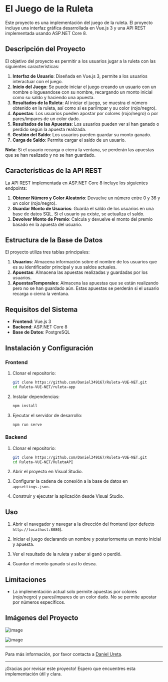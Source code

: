 # El Juego de la Ruleta

Este proyecto es una implementación del juego de la ruleta. El proyecto incluye una interfaz gráfica desarrollada en Vue.js 3 y una API REST implementada usando ASP.NET Core 8.

## Descripción del Proyecto

El objetivo del proyecto es permitir a los usuarios jugar a la ruleta con las siguientes características:

1. **Interfaz de Usuario**: Diseñada en Vue.js 3, permite a los usuarios interactuar con el juego.
2. **Inicio del Juego**: Se puede iniciar el juego creando un usuario con un nombre o logueandose con su nombre, recargando un monto inicial como su saldo y haciendo una apuesta.
3. **Resultados de la Ruleta**: Al iniciar el juego, se muestra el número obtenido en la ruleta, así como si es par/impar y su color (rojo/negro).
4. **Apuestas**: Los usuarios pueden apostar por colores (rojo/negro) o por pares/impares de un color dado.
5. **Resultados de las Apuestas**: Los usuarios pueden ver si han ganado o perdido según la apuesta realizada.
6. **Gestión del Saldo**: Los usuarios pueden guardar su monto ganado.
7. **Carga de Saldo**: Permite cargar el saldo de un usuario.

**Nota**: Si el usuario recarga o cierra la ventana, se perderán las apuestas que se han realizado y no se han guardado.

## Características de la API REST

La API REST implementada en ASP.NET Core 8 incluye los siguientes endpoints:

1. **Obtener Número y Color Aleatorio**: Devuelve un número entre 0 y 36 y un color (rojo/negro).
2. **Guardar Monto de Usuarios**: Guarda el saldo de los usuarios en una base de datos SQL. Si el usuario ya existe, se actualiza el saldo.
3. **Devolver Monto de Premio**: Calcula y devuelve el monto del premio basado en la apuesta del usuario.

## Estructura de la Base de Datos

El proyecto utiliza tres tablas principales:

1. **Usuarios**: Almacena información sobre el nombre de los usuarios que es su identificador principal y sus saldos actuales.
2. **Apuestas**: Almacena las apuestas realizadas y guardadas por los usuarios.
3. **ApuestasTemporales**: Almacena las apuestas que se están realizando pero no se han guardado aún. Estas apuestas se perderán si el usuario recarga o cierra la ventana.

## Requisitos del Sistema

- **Frontend**: Vue.js 3
- **Backend**: ASP.NET Core 8
- **Base de Datos**: PostgreSQL

## Instalación y Configuración

### Frontend

1. Clonar el repositorio:
   ```sh
   git clone https://github.com/Daniel349167/Ruleta-VUE-NET.git
   cd Ruleta-VUE-NET/ruleta-app
   ```

2. Instalar dependencias:
   ```sh
   npm install
   ```

3. Ejecutar el servidor de desarrollo:
   ```sh
   npm run serve
   ```

### Backend

1. Clonar el repositorio:
   ```sh
   git clone https://github.com/Daniel349167/Ruleta-VUE-NET.git
   cd Ruleta-VUE-NET/RuletaAPI
   ```

2. Abrir el proyecto en Visual Studio.

3. Configurar la cadena de conexión a la base de datos en `appsettings.json`.

4. Construir y ejecutar la aplicación desde Visual Studio.

## Uso

1. Abrir el navegador y navegar a la dirección del frontend (por defecto `http://localhost:8080`).

2. Iniciar el juego declarando un nombre y posteriormente un monto inicial y apuesta.

3. Ver el resultado de la ruleta y saber si ganó o perdió.

4. Guardar el monto ganado si así lo desea.

## Limitaciones

- La implementación actual solo permite apuestas por colores (rojo/negro) y pares/impares de un color dado. No se permite apostar por números específicos.

## Imágenes del Proyecto

![image](https://github.com/Daniel349167/Ruleta-VUE-NET/assets/62466867/68c73506-d0f7-4dce-93f8-b6af32b1d103)

![image](https://github.com/Daniel349167/Ruleta-VUE-NET/assets/62466867/52d3a01a-a085-4b47-ad50-498ddaa9bb9f)

---

Para más información, por favor contacta a [Daniel Ureta](https://github.com/Daniel349167).

---

¡Gracias por revisar este proyecto! Espero que encuentres esta implementación útil y clara.

